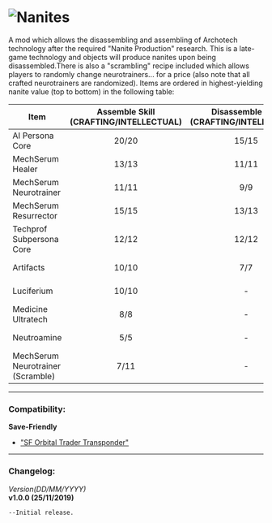 ![Nanites](https://i.imgur.com/mqmV1Ub.png)  
========
A mod which allows the disassembling and assembling of Archotech technology after the required "Nanite Production" research. This is a late-game technology and objects will produce nanites upon being disassembled.There is also a "scrambling" recipe included which allows players to randomly change neurotrainers... for a price (also note that all crafted neurotrainers are randomized). Items are ordered in highest-yielding nanite value (top to bottom) in the following table:

| **Item** | **Assemble Skill** (CRAFTING/INTELLECTUAL)| **Disassemble Skill** (CRAFTING/INTELLECTUAL) | **Tech Required** | **Production Bench**  |
| ------------- | :-------------: | :-------------: | :-------------: | :-------------: |
| AI Persona Core  | 20/20  | 15/15  | Nanite Production | Fabrication Bench |
| MechSerum Healer  | 13/13  | 11/11  | Nanite Production  | Fabrication Bench |
| MechSerum Neurotrainer  | 11/11  | 9/9  | Nanite Production  | Fabrication Bench |
| MechSerum Resurrector  | 15/15  | 13/13  | Nanite Production  | Fabrication Bench |
| Techprof Subpersona Core  | 12/12  | 12/12  | Nanite Production  | Fabrication Bench |
| Artifacts  | 10/10  | 7/7  | Nanite Production  | Fabrication Bench |
| Luciferium  | 10/10  | -  | Nanite Production  | Drug Lab |
| Medicine Ultratech  | 8/8  | -  | Nanite Production  | Drug Lab |
| Neutroamine  | 5/5  | -  | Medicine Production  | Drug Lab |
| MechSerum Neurotrainer (Scramble) | 7/11  | -  | Nanite Production  | Fabrication Bench |

----------------------------------
### Compatibility:
**Save-Friendly**
- ["SF Orbital Trader Transponder"](https://steamcommunity.com/sharedfiles/filedetails/?id=1301120711)

----------------------------------
### Changelog:
_Version(DD/MM/YYYY)_  
**v1.0.0 (25/11/2019)**
```
--Initial release.
```
